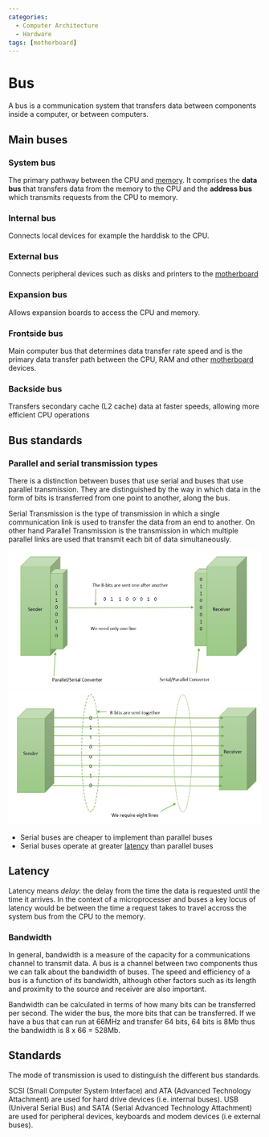 ```yaml
---
categories:
  - Computer Architecture
  - Hardware
tags: [motherboard]
---
```


#

# Bus

A bus is a communication system that transfers data between components inside a computer, or between computers.

## Main buses

### System bus

The primary pathway between the CPU and [memory](/Computer_Architecture/Memory/Memory.md). It comprises the **data bus** that transfers data from the memory to the CPU and the **address bus** which transmits requests from the CPU to memory.

### Internal bus

Connects local devices for example the harddisk to the CPU.

### External bus

Connects peripheral devices such as disks and printers to the [motherboard](/Electronics_and_Hardware/Motherboard.md)

### Expansion bus

Allows expansion boards to access the CPU and memory.

### Frontside bus

Main computer bus that determines data transfer rate speed and is the primary data transfer path between the CPU, RAM and other [motherboard](Electronics_and_Hardware/Motherboard.md) devices.

### Backside bus

Transfers secondary cache (L2 cache) data at faster speeds, allowing more efficient CPU operations

## Bus standards

### Parallel and serial transmission types

There is a distinction between buses that use serial and buses that use parallel transmission. They are distinguished by the way in which data in the form of bits is transferred from one point to another, along the bus.

Serial Transmission is the type of transmission in which a single communication link is used to transfer the data from an end to another. On other hand Parallel Transmission is the transmission in which multiple parallel links are used that transmit each bit of data simultaneously.

<img src="../img/serial-transmission.jpg" width="800px"/>
<img src="../img/parallel-transmission.jpg" width="800px"/>

- Serial buses are cheaper to implement than parallel buses
- Serial buses operate at greater [latency](/Computer_Architecture/Bus.md#latency) than parallel buses

## Latency

Latency means _delay_: the delay from the time the data is requested until the time it arrives. In the context of a microprocesser and buses a key locus of latency would be between the time a request takes to travel accross the system bus from the CPU to the memory.

### Bandwidth

In general, bandwidth is a measure of the capacity for a communications channel to transmit data. A bus is a channel between two components thus we can talk about the bandwidth of buses. The speed and efficiency of a bus is a function of its bandwidth, although other factors such as its length and proximity to the source and receiver are also important.

Bandwidth can be calculated in terms of how many bits can be transferred per second. The wider the bus, the more bits that can be transferred. If we have a bus that can run at 66MHz and transfer 64 bits, 64 bits is 8Mb thus the bandwidth is 8 x 66 = 528Mb.

## Standards

The mode of transmission is used to distinguish the different bus standards.

SCSI (Small Computer System Interface) and ATA (Advanced Technology Attachment) are used for hard drive devices (i.e. internal buses). USB (Univeral Serial Bus) and SATA (Serial Advanced Technology Attachment) are used for peripheral devices, keyboards and modem devices (i.e external buses).
